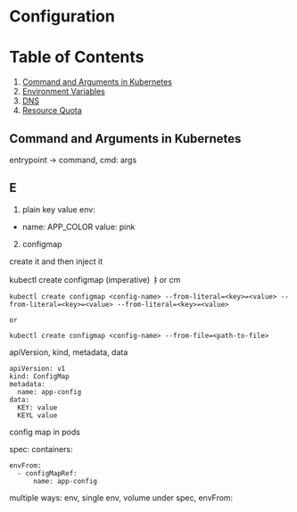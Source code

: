 # Configuration

# Table of Contents

1. [Command and Arguments in Kubernetes](#CommandArgument)
2. [Environment Variables](#Creation)
3. [DNS](#DNS)
4. [Resource Quota](#ResourceQuota)

## Command and Arguments in Kubernetes<a name="CommandArgument" />

entrypoint -> command, cmd: args

## E

1. plain key value
env:
 - name: APP_COLOR
   value: pink

2. configmap

create it and then inject it

kubectl create configmap (imperative) ㅑor cm

```
kubectl create configmap <config-name> --from-literal=<key>=<value> --from-literal=<key>=<value> --from-literal=<key>=<value> 

or

kubectl create configmap <config-name> --from-file=<path-to-file>
```

apiVersion, kind, metadata, data

```
apiVersion: v1
kind: ConfigMap
metadata:
  name: app-config
data:
  KEY: value
  KEYL value
```

config map in pods

spec:
  containers:

    envFrom:
      - configMapRef:
          name: app-config

multiple ways: env, single env, volume
under spec, envFrom: 



